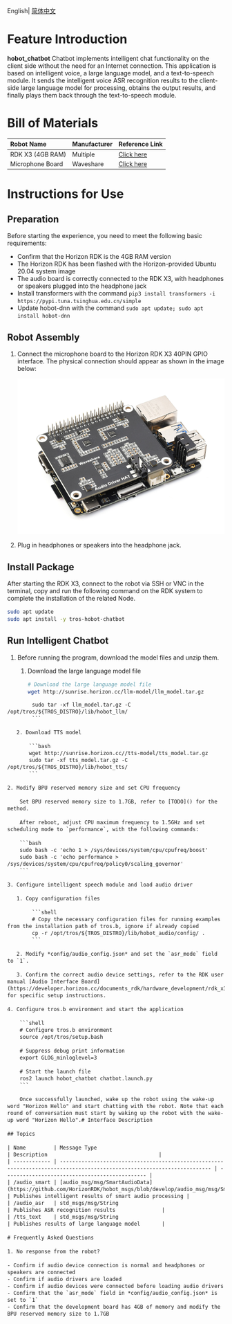 English| [简体中文](./README_cn.md)

# Feature Introduction

**hobot_chatbot** Chatbot implements intelligent chat functionality on the client side without the need for an Internet connection. This application is based on intelligent voice, a large language model, and a text-to-speech module. It sends the intelligent voice ASR recognition results to the client-side large language model for processing, obtains the output results, and finally plays them back through the text-to-speech module.

# Bill of Materials

| Robot Name        | Manufacturer | Reference Link                                                |
| :-----------------| ------------ | ------------------------------------------------------------- |
| RDK X3 (4GB RAM)  | Multiple     | [Click here](https://developer.horizon.cc/rdkx3)              |
| Microphone Board  | Waveshare    | [Click here](https://www.waveshare.net/shop/Audio-Driver-HAT.htm) |

# Instructions for Use

## Preparation

Before starting the experience, you need to meet the following basic requirements:

- Confirm that the Horizon RDK is the 4GB RAM version
- The Horizon RDK has been flashed with the Horizon-provided Ubuntu 20.04 system image
- The audio board is correctly connected to the RDK X3, with headphones or speakers plugged into the headphone jack
- Install transformers with the command `pip3 install transformers -i https://pypi.tuna.tsinghua.edu.cn/simple`
- Update hobot-dnn with the command `sudo apt update; sudo apt install hobot-dnn`

## Robot Assembly

1. Connect the microphone board to the Horizon RDK X3 40PIN GPIO interface. The physical connection should appear as shown in the image below:

    ![x3pi_mic](./imgs/x3pi_mic.png)

2. Plug in headphones or speakers into the headphone jack.

## Install Package

After starting the RDK X3, connect to the robot via SSH or VNC in the terminal, copy and run the following command on the RDK system to complete the installation of the related Node.

```bash
sudo apt update
sudo apt install -y tros-hobot-chatbot
```

## Run Intelligent Chatbot

1. Before running the program, download the model files and unzip them.

    1. Download the large language model file

        ```bash
        # Download the large language model file
        wget http://sunrise.horizon.cc/llm-model/llm_model.tar.gz

``````        # Unzip
        sudo tar -xf llm_model.tar.gz -C /opt/tros/${TROS_DISTRO}/lib/hobot_llm/
        ```

   2. Download TTS model

       ```bash
       wget http://sunrise.horizon.cc//tts-model/tts_model.tar.gz
       sudo tar -xf tts_model.tar.gz -C /opt/tros/${TROS_DISTRO}/lib/hobot_tts/
       ```

2. Modify BPU reserved memory size and set CPU frequency

    Set BPU reserved memory size to 1.7GB, refer to [TODO]() for the method.

    After reboot, adjust CPU maximum frequency to 1.5GHz and set scheduling mode to `performance`, with the following commands:

    ```bash
    sudo bash -c 'echo 1 > /sys/devices/system/cpu/cpufreq/boost'
    sudo bash -c 'echo performance > /sys/devices/system/cpu/cpufreq/policy0/scaling_governor'
    ```

3. Configure intelligent speech module and load audio driver

   1. Copy configuration files

        ```shell
        # Copy the necessary configuration files for running examples from the installation path of tros.b, ignore if already copied
        cp -r /opt/tros/${TROS_DISTRO}/lib/hobot_audio/config/ .
        ```

   2. Modify *config/audio_config.json* and set the `asr_mode` field to `1`.

   3. Confirm the correct audio device settings, refer to the RDK user manual [Audio Interface Board](https://developer.horizon.cc/documents_rdk/hardware_development/rdk_x3/audio_board) for specific setup instructions.

4. Configure tros.b environment and start the application

    ```shell
    # Configure tros.b environment
    source /opt/tros/setup.bash

    # Suppress debug print information
    export GLOG_minloglevel=3

    # Start the launch file
    ros2 launch hobot_chatbot chatbot.launch.py
    ```

    Once successfully launched, wake up the robot using the wake-up word "Horizon Hello" and start chatting with the robot. Note that each round of conversation must start by waking up the robot with the wake-up word "Horizon Hello".# Interface Description

## Topics

| Name         | Message Type                                                                                                            | Description                                    |
| ------------ | ----------------------------------------------------------------------------------------------------------------------- | ---------------------------------------------- |
| /audio_smart | [audio_msg/msg/SmartAudioData](https://github.com/HorizonRDK/hobot_msgs/blob/develop/audio_msg/msg/SmartAudioData.msg) | Publishes intelligent results of smart audio processing |
| /audio_asr   | std_msgs/msg/String                                                                                                    | Publishes ASR recognition results               |
| /tts_text    | std_msgs/msg/String                                                                                                    | Publishes results of large language model       |

# Frequently Asked Questions

1. No response from the robot?

- Confirm if audio device connection is normal and headphones or speakers are connected
- Confirm if audio drivers are loaded
- Confirm if audio devices were connected before loading audio drivers
- Confirm that the `asr_mode` field in *config/audio_config.json* is set to `1`
- Confirm that the development board has 4GB of memory and modify the BPU reserved memory size to 1.7GB